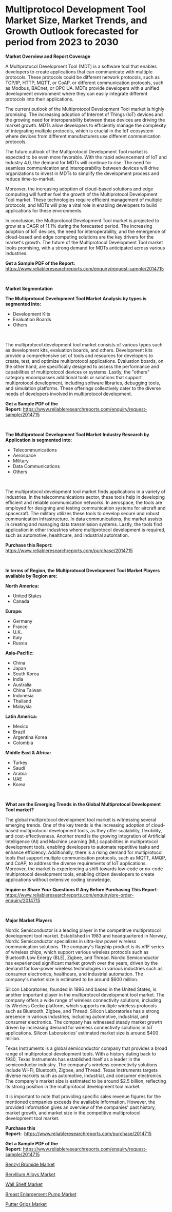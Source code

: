 <p><h1>Multiprotocol Development Tool Market Size, Market Trends, and Growth Outlook forecasted for period from 2023 to 2030</h1></p><p><strong>Market Overview and Report Coverage</strong></p>
<p><p>A Multiprotocol Development Tool (MDT) is a software tool that enables developers to create applications that can communicate with multiple protocols. These protocols could be different network protocols, such as TCP/IP, HTTP, MQTT, or CoAP, or different communication protocols, such as Modbus, BACnet, or OPC UA. MDTs provide developers with a unified development environment where they can easily integrate different protocols into their applications.</p><p>The current outlook of the Multiprotocol Development Tool market is highly promising. The increasing adoption of Internet of Things (IoT) devices and the growing need for interoperability between these devices are driving the market growth. MDTs allow developers to efficiently manage the complexity of integrating multiple protocols, which is crucial in the IoT ecosystem where devices from different manufacturers use different communication protocols.</p><p>The future outlook of the Multiprotocol Development Tool market is expected to be even more favorable. With the rapid advancement of IoT and Industry 4.0, the demand for MDTs will continue to rise. The need for seamless communication and interoperability between devices will drive organizations to invest in MDTs to simplify the development process and reduce time-to-market.</p><p>Moreover, the increasing adoption of cloud-based solutions and edge computing will further fuel the growth of the Multiprotocol Development Tool market. These technologies require efficient management of multiple protocols, and MDTs will play a vital role in enabling developers to build applications for these environments.</p><p>In conclusion, the Multiprotocol Development Tool market is projected to grow at a CAGR of 11.1% during the forecasted period. The increasing adoption of IoT devices, the need for interoperability, and the emergence of cloud-based and edge computing solutions are the key drivers for the market's growth. The future of the Multiprotocol Development Tool market looks promising, with a strong demand for MDTs anticipated across various industries.</p></p>
<p><strong>Get a Sample PDF of the Report:</strong> <a href="https://www.reliableresearchreports.com/enquiry/request-sample/2014715">https://www.reliableresearchreports.com/enquiry/request-sample/2014715</a></p>
<p>&nbsp;</p>
<p><strong>Market Segmentation</strong></p>
<p><strong>The Multiprotocol Development Tool Market Analysis by types is segmented into:</strong></p>
<p><ul><li>Development Kits</li><li>Evaluation Boards</li><li>Others</li></ul></p>
<p>&nbsp;</p>
<p><p>The multiprotocol development tool market consists of various types such as development kits, evaluation boards, and others. Development kits provide a comprehensive set of tools and resources for developers to create, test, and optimize multiprotocol applications. Evaluation boards, on the other hand, are specifically designed to assess the performance and capabilities of multiprotocol devices or systems. Lastly, the "others" category encompasses additional tools or solutions that support multiprotocol development, including software libraries, debugging tools, and simulation platforms. These offerings collectively cater to the diverse needs of developers involved in multiprotocol development.</p></p>
<p><strong>Get a Sample PDF of the Report:</strong>&nbsp;<a href="https://www.reliableresearchreports.com/enquiry/request-sample/2014715">https://www.reliableresearchreports.com/enquiry/request-sample/2014715</a></p>
<p>&nbsp;</p>
<p><strong>The Multiprotocol Development Tool Market Industry Research by Application is segmented into:</strong></p>
<p><ul><li>Telecommunications</li><li>Aerospace</li><li>Military</li><li>Data Communications</li><li>Others</li></ul></p>
<p>&nbsp;</p>
<p><p>The multiprotocol development tool market finds applications in a variety of industries. In the telecommunications sector, these tools help in developing efficient and reliable communication networks. In aerospace, the tools are employed for designing and testing communication systems for aircraft and spacecraft. The military utilizes these tools to develop secure and robust communication infrastructure. In data communications, the market assists in creating and managing data transmission systems. Lastly, the tools find application in other industries where multiprotocol development is required, such as automotive, healthcare, and industrial automation.</p></p>
<p><strong>Purchase this Report:</strong>&nbsp; <a href="https://www.reliableresearchreports.com/purchase/2014715">https://www.reliableresearchreports.com/purchase/2014715</a></p>
<p>&nbsp;</p>
<p><strong>In terms of Region, the Multiprotocol Development Tool Market Players available by Region are:</strong></p>
<p>
    <p> <strong> North America: </strong>
        <ul>
            <li>United States</li>
            <li>Canada</li>
        </ul>
        </p> 
    <p> <strong> Europe: </strong>
        <ul>
            <li>Germany</li>
            <li>France</li>
            <li>U.K.</li>
            <li>Italy</li>
            <li>Russia</li>
        </ul>
        </p> 
    <p> <strong> Asia-Pacific: </strong>
        <ul>
            <li>China</li>
            <li>Japan</li>
            <li>South Korea</li>
            <li>India</li>
            <li>Australia</li>
            <li>China Taiwan</li>
            <li>Indonesia</li>
            <li>Thailand</li>
            <li>Malaysia</li>
        </ul>
        </p> 
    <p> <strong> Latin America: </strong>
        <ul>
            <li>Mexico</li>
            <li>Brazil</li>
            <li>Argentina Korea</li>
            <li>Colombia</li>
        </ul>
        </p> 
    <p> <strong> Middle East & Africa: </strong>
        <ul>
            <li>Turkey</li>
            <li>Saudi</li>
            <li>Arabia</li>
            <li>UAE</li>
            <li>Korea</li>
        </ul>
    </p>
    </p>
<p>&nbsp;</p>
<p><strong>What are the Emerging Trends in the Global Multiprotocol Development Tool market?</strong></p>
<p><p>The global multiprotocol development tool market is witnessing several emerging trends. One of the key trends is the increasing adoption of cloud-based multiprotocol development tools, as they offer scalability, flexibility, and cost-effectiveness. Another trend is the growing integration of Artificial Intelligence (AI) and Machine Learning (ML) capabilities in multiprotocol development tools, enabling developers to automate repetitive tasks and enhance efficiency. Additionally, there is a rising demand for multiprotocol tools that support multiple communication protocols, such as MQTT, AMQP, and CoAP, to address the diverse requirements of IoT applications. Moreover, the market is experiencing a shift towards low-code or no-code multiprotocol development tools, enabling citizen developers to create applications without extensive coding knowledge.</p></p>
<p><strong>Inquire or Share Your Questions If Any Before Purchasing This Report</strong>- <a href="https://www.reliableresearchreports.com/enquiry/pre-order-enquiry/2014715">https://www.reliableresearchreports.com/enquiry/pre-order-enquiry/2014715</a></p>
<p>&nbsp;</p>
<p><strong>Major Market Players</strong></p>
<p><p>Nordic Semiconductor is a leading player in the competitive multiprotocol development tool market. Established in 1983 and headquartered in Norway, Nordic Semiconductor specializes in ultra-low power wireless communication solutions. The company's flagship product is its nRF series of wireless chips, which support various wireless protocols such as Bluetooth Low Energy (BLE), Zigbee, and Thread. Nordic Semiconductor has experienced significant market growth over the years, driven by the demand for low-power wireless technologies in various industries such as consumer electronics, healthcare, and industrial automation. The company's market size is estimated to be around $600 million.</p><p>Silicon Laboratories, founded in 1996 and based in the United States, is another important player in the multiprotocol development tool market. The company offers a wide range of wireless connectivity solutions, including its Wireless Gecko platform, which supports multiple wireless protocols such as Bluetooth, Zigbee, and Thread. Silicon Laboratories has a strong presence in various industries, including automotive, industrial, and consumer electronics. The company has witnessed steady market growth driven by increasing demand for wireless connectivity solutions in IoT applications. Silicon Laboratories' estimated market size is around $400 million.</p><p>Texas Instruments is a global semiconductor company that provides a broad range of multiprotocol development tools. With a history dating back to 1930, Texas Instruments has established itself as a leader in the semiconductor industry. The company's wireless connectivity solutions include Wi-Fi, Bluetooth, Zigbee, and Thread. Texas Instruments targets diverse markets such as automotive, industrial, and consumer electronics. The company's market size is estimated to be around $2.5 billion, reflecting its strong position in the multiprotocol development tool market.</p><p>It is important to note that providing specific sales revenue figures for the mentioned companies exceeds the available information. However, the provided information gives an overview of the companies' past history, market growth, and market size in the competitive multiprotocol development tool market.</p></p>
<p><strong>Purchase this Report:</strong>&nbsp;&nbsp;<a href="https://www.reliableresearchreports.com/purchase/2014715">https://www.reliableresearchreports.com/purchase/2014715</a></p>
<p></p>
<p><strong>Get a Sample PDF of the Report:</strong>&nbsp;<a href="https://www.reliableresearchreports.com/enquiry/request-sample/2014715">https://www.reliableresearchreports.com/enquiry/request-sample/2014715</a></p>
<p><p><a href="https://medium.com/@melt.scale.beast/benzyl-bromide-market-comprehensive-assessment-by-type-application-and-geography-891be687037c">Benzyl Bromide Market</a></p><p><a href="https://medium.com/@sake.use.loan/beryllium-alloys-market-comprehensive-assessment-by-type-application-and-geography-2fe06f1b8146">Beryllium Alloys Market</a></p><p><a href="https://www.linkedin.com/pulse/wall-shelf-market-research-report-provides-thorough-industry-overview-kdbnf/">Wall Shelf Market</a></p><p><a href="https://www.linkedin.com/pulse/breast-enlargement-pump-market-challenges-opportunities-growth-45ixf/">Breast Enlargement Pump Market</a></p><p><a href="https://www.linkedin.com/pulse/putter-grips-market-challenges-opportunities-growth-drivers-major-kiv7f/">Putter Grips Market</a></p></p>